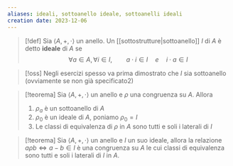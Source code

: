 ```yaml
---
aliases: ideali, sottoanello ideale, sottoanelli ideali
creation date: 2023-12-06
---
```


>[!def]
>Sia $\left< A, +, \cdot \right>$ un anello.
>Un [[sottostrutture|sottoanello]] $I$ di $A$ è detto **ideale** di $A$ se
>$$ \forall a \in A, \forall i \in I,\qquad a\cdot i \in I\quad e \quad i \cdot a \in I $$


>[!oss]
>Negli esercizi spesso va prima dimostrato che $I$ sia sottoanello (ovviamente se non già specificato2)


>[!teorema]
>Sia $\left< A, +, \cdot \right>$ un anello e $\rho$ una congruenza su $A$. Allora
>1. $\rho_{a}$ è un sottoanello di $A$
>2. $\rho_{0}$ è un ideale di $A$, poniamo $\rho_{0} = I$
>3. Le classi di equivalenza di $\rho$ in $A$ sono tutti e soli i laterali di $I$

>[!teorema]
>Sia $\left< A, +, \cdot \right>$ un anello e $I$ un suo ideale, allora la relazione $a \rho b \iff a - b \in I$
>è una congruenza su $A$ le cui classi di equivalenza sono tutti e soli i laterali di $I$ in $A$.